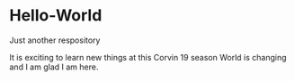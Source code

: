 # Hello-World
Just another respository

It is exciting to learn new things at this Corvin 19 season
World is changing and I am glad I am here.
